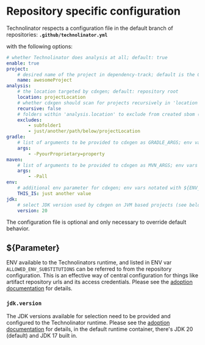 # Repository specific configuration

Technolinator respects a configuration file in the default branch of repositories:
**`.github/technolinator.yml`**

with the following options:
```yaml
# whether Technolinator does analysis at all; default: true
enable: true
project:
    # desired name of the project in dependency-track; default is the GitHub repository name
    name: awesomeProject
analysis:
    # the location targeted by cdxgen; default: repository root
    location: projectLocation
    # whether cdxgen should scan for projects recursively in 'location' or only 'location' itself; default: true
    recursive: false
    # folders within 'analysis.location' to exclude from created sbom (e.g. non-production stuff)
    excludes:
        - subfolder1
        - just/another/path/below/projectLocation
gradle:
    # list of arguments to be provided to cdxgen as GRADLE_ARGS; env vars notated with ${ENV_VAR} will be resolved (see below)
    args:
        - -PyourProprietary=property
maven:
    # list of arguments to be provided to cdxgen as MVN_ARGS; env vars notated with ${ENV_VAR} will be resolved (see below)
    args:
        - -Pall
env:
    # additional env parameter for cdxgen; env vars notated with ${ENV_VAR} will be resolved (see below)
    THIS_IS: just another value
jdk:
    # select JDK version used by cdxgen on JVM based projects (see below)
    version: 20
```

The configuration file is optional and only necessary to override default behavior.

## ${Parameter}

ENV available to the Technolinators runtime, and listed in ENV var `ALLOWED_ENV_SUBSTITUTIONS` can be referred to from the repository configuration.
This is an effective way of central configuration for things like artifact repository urls and its access credentials.
Please see the [adoption documentation](Adoption.md) for details.

### `jdk.version`

The JDK versions available for selection need to be provided and configured to the Technolinator runtime.
Please see the [adoption documentation](Adoption.md) for details, in the default runtime container, there's JDK 20 (default) and JDK 17 built in.
